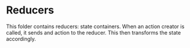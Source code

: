 # Reducers
This folder contains reducers: state containers. When an action creator is called, it sends and action to the reducer. This then transforms the state accordingly.